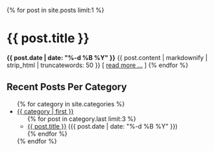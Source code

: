 {% for post in site.posts limit:1 %}
  <h1>{{ post.title }}</h1>
  <span><strong>{{ post.date | date: "%-d %B %Y" }}</strong></span>
  {{ post.content | markdownify | strip_html | truncatewords: 50 }} [ <a href="{{ post.url }}">read more ...</a> ]
{% endfor %}

<h2>Recent Posts Per Category</h2>
<ul>
{% for category in site.categories %}
  <li><a href="{{ site.url }}/{{ category | first }}.html" name="{{ category | first }}">{{ category | first }}</a>
    <ul>
    {% for post in category.last limit:3 %}
      <li>
        <a href="{{ post.url }}">{{ post.title }}</a> ({{ post.date | date: "%-d %B %Y" }})
      </li>
    {% endfor %}
    </ul>
  </li>
{% endfor %}
</ul>